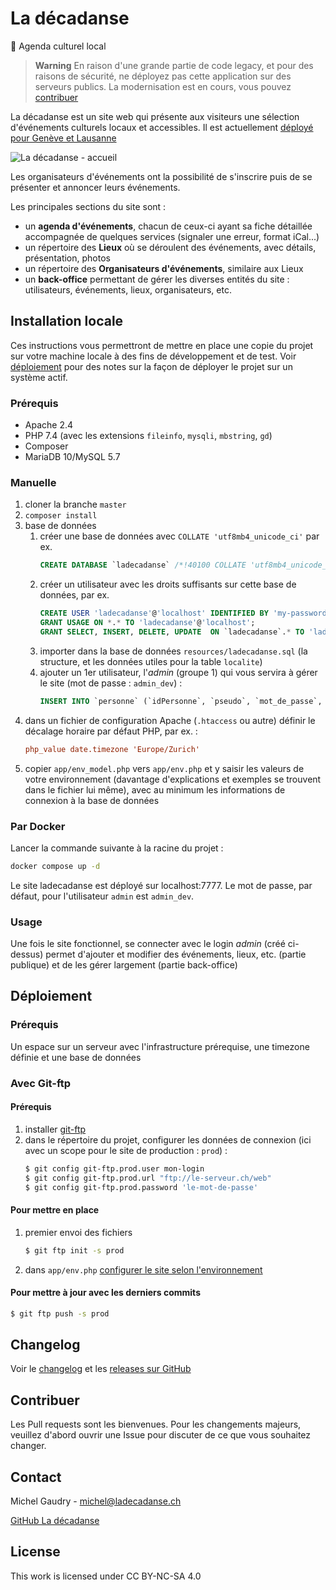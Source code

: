 # La décadanse
📅 Agenda culturel local

> **Warning**
> En raison d'une grande partie de code legacy, et pour des raisons de sécurité, ne déployez pas cette application sur des serveurs publics. La modernisation est en cours, vous pouvez [contribuer](README.md#contribuer)

La décadanse est un site web qui présente aux visiteurs une sélection d'événements culturels locaux et accessibles. Il est actuellement [déployé pour Genève et Lausanne](https://ladecadanse.darksite.ch/)

![La décadanse - accueil](https://ladecadanse.darksite.ch/web/interface/ladecadanse-home.png)

Les organisateurs d'événements ont la possibilité de s'inscrire puis de se présenter et annoncer leurs événements.

Les principales sections du site sont :
- un **agenda d'événements**, chacun de ceux-ci ayant sa fiche détaillée accompagnée de quelques services (signaler une erreur, format iCal...)
- un répertoire des **Lieux** où se déroulent des événements, avec détails, présentation, photos
- un répertoire des **Organisateurs d'événements**, similaire aux Lieux
- un **back-office** permettant de gérer les diverses entités du site : utilisateurs, événements, lieux, organisateurs, etc.

## Installation locale

Ces instructions vous permettront de mettre en place une copie du projet sur votre machine locale à des fins de développement et de test. Voir [déploiement](README.md#deploiement) pour des notes sur la façon de déployer le projet sur un système actif.

### Prérequis
- Apache 2.4
- PHP 7.4 (avec les extensions `fileinfo`, `mysqli`, `mbstring`, `gd`)
- Composer
- MariaDB 10/MySQL 5.7

### Manuelle
1. cloner la branche `master`
1. `composer install`
1. base de données
    1. créer une base de données avec `COLLATE 'utf8mb4_unicode_ci'` par ex.
        ```sql
        CREATE DATABASE `ladecadanse` /*!40100 COLLATE 'utf8mb4_unicode_ci' */;
        ```
    1. créer un utilisateur avec les droits suffisants sur cette base de données, par ex.
        ```sql
        CREATE USER 'ladecadanse'@'localhost' IDENTIFIED BY 'my-password';
        GRANT USAGE ON *.* TO 'ladecadanse'@'localhost';
        GRANT SELECT, INSERT, DELETE, UPDATE  ON `ladecadanse`.* TO 'ladecadanse'@'localhost';
        ```
    1. importer dans la base de données `resources/ladecadanse.sql` (la structure, et les données utiles pour la table `localite`)
    1. ajouter un 1er utilisateur, l'*admin* (groupe 1) qui vous servira à gérer le site (mot de passe : `admin_dev`) :
        ```sql
        INSERT INTO `personne` (`idPersonne`, `pseudo`, `mot_de_passe`, `cookie`, `groupe`, `statut`, `affiliation`, `region`, `email`,  `signature`, `avec_affiliation`, `gds`, `actif`, `dateAjout`, `date_derniere_modif`) VALUES (NULL, 'admin', '$2y$10$34Z0QxaycAgPFQGtiVzPbeoZFN1kwLEdWDEBI1kEOJGK4A3xRJtMa', '', '1', 'actif', '', 'ge', '', 'pseudo', 'non', '', '1', '0000-00-00 00:00:00.000000', '0000-00-00 00:00:00.000000');
        ```
1. dans un fichier de configuration Apache (`.htaccess` ou autre) définir le décalage horaire par défaut PHP, par ex. :
    ```ini
    php_value date.timezone 'Europe/Zurich'
    ```
1. copier `app/env_model.php` vers `app/env.php` et y saisir les valeurs de votre environnement (davantage d'explications et exemples se trouvent dans le fichier lui même), avec au minimum les informations de connexion à la base de données

### Par Docker
Lancer la commande suivante à la racine du projet :
```sh
docker compose up -d
```
Le site ladecadanse est déployé sur localhost:7777. Le mot de passe, par défaut, pour l'utilisateur `admin` est `admin_dev`.

### Usage
Une fois le site fonctionnel, se connecter avec le login *admin* (créé ci-dessus) permet d'ajouter et modifier des événements, lieux, etc. (partie publique) et de les gérer largement (partie back-office)

## Déploiement

### Prérequis
Un espace sur un serveur avec l'infrastructure prérequise, une timezone définie et une base de données

### Avec Git-ftp

#### Prérequis
1. installer [git-ftp](https://github.com/git-ftp/git-ftp/blob/master/INSTALL.md)
1. dans le répertoire du projet, configurer les données de connexion (ici avec un scope pour le site de production : `prod`) :
    ```sh
    $ git config git-ftp.prod.user mon-login
    $ git config git-ftp.prod.url "ftp://le-serveur.ch/web"
    $ git config git-ftp.prod.password 'le-mot-de-passe'
    ```

#### Pour mettre en place
1. premier envoi des fichiers
    ```sh
    $ git ftp init -s prod
    ```
1. dans `app/env.php` [configurer le site  selon l'environnement](README.md#manuelle)

#### Pour mettre à jour avec les derniers commits
```sh
$ git ftp push -s prod
```

## Changelog
Voir le [changelog](CHANGELOG.md) et les [releases sur GitHub](https://github.com/agilare/ladecadanse/releases)

## Contribuer
Les Pull requests sont les bienvenues. Pour les changements majeurs, veuillez d'abord ouvrir une Issue pour discuter de ce que vous souhaitez changer.

## Contact
Michel Gaudry - michel@ladecadanse.ch

[GitHub La décadanse](https://github.com/agilare/ladecadanse)

## License
This work is licensed under CC BY-NC-SA 4.0
